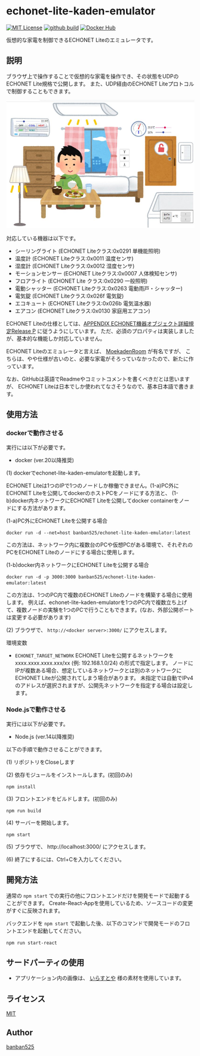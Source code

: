 # echonet-lite-kaden-emulator


[![MIT License](https://img.shields.io/github/license/banban525/echonet-lite-kaden-emulator)](LICENSE)
[![github build](https://img.shields.io/github/workflow/status/banban525/echonet-lite-kaden-emulator/Build%20and%20Publish%20Docker)](https://github.com/banban525/echonet-lite-kaden-emulator/actions/workflows/action.yml)
[![Docker Hub](https://img.shields.io/docker/pulls/banban525/echonet-lite-kaden-emulator)](https://hub.docker.com/r/banban525/echonet-lite-kaden-emulator)

仮想的な家電を制御できるECHONET Liteのエミュレータです。

## 説明

ブラウザ上で操作することで仮想的な家電を操作でき、その状態をUDPのECHONET Lite規格で公開します。
また、UDP経由のECHONET Liteプロトコルで制御することもできます。

![preview](example/preview.jpg)



対応している機器は以下です。
* シーリングライト (ECHONET Liteクラス:0x0291 単機能照明)
* 温度計 (ECHONET Liteクラス:0x0011 温度センサ)
* 湿度計 (ECHONET Liteクラス:0x0012 湿度センサ)
* モーションセンサー (ECHONET Liteクラス:0x0007 人体検知センサ)
* フロアライト (ECHONET Lite クラス:0x0290 一般照明)
* 電動シャッター (ECHONET Liteクラス:0x0263 電動雨戸・シャッター)
* 電気錠 (ECHONET Liteクラス:0x026f 電気錠)
* エコキュート (ECHONET Liteクラス:0x026b 電気温水器)
* エアコン (ECHONET Liteクラス:0x0130 家庭用エアコン)

ECHONET Liteの仕様としては、[APPENDIX ECHONET機器オブジェクト詳細規定Release P](https://echonet.jp/spec_object_rp/) に従うようにしています。
ただ、必須のプロパティは実装しましたが、基本的な機能しか対応していません。

ECHONET Liteのエミュレータと言えば、 [MoekadenRoom](https://github.com/SonyCSL/MoekadenRoom) が有名ですが、
こちらは、やや仕様が古いのと、必要な家電がそろっていなかったので、新たに作っています。

なお、GitHubは英語でReadmeやコミットコメントを書くべきだとは思いますが、
ECHONET Liteは日本でしか使われてなさそうなので、基本日本語で書きます。

## 使用方法

### dockerで動作させる

実行には以下が必要です。
* docker (ver.20以降推奨)

(1) dockerでechonet-lite-kaden-emulatorを起動します。

ECHONET Liteは1つのIPで1つのノードしか稼働できません。(1-a)PC外にECHONET Liteを公開してdockerのホストPCをノードにする方法と、
(1-b)docker内ネットワークにECHONET Liteを公開してdocker containerをノードにする方法があります。

(1-a)PC外にECHONET Liteを公開する場合

```
docker run -d --net=host banban525/echonet-lite-kaden-emulator:latest
```

この方法は、ネットワーク内に複数台のPCや仮想PCがある環境で、それぞれのPCをECHONET Liteのノードにする場合に使用します。


(1-b)docker内ネットワークにECHONET Liteを公開する場合

```
docker run -d -p 3000:3000 banban525/echonet-lite-kaden-emulator:latest
```

この方法は、1つのPC内で複数のECHONET Liteのノードを構築する場合に使用します。
例えば、echonet-lite-kaden-emulatorを1つのPC内で複数立ち上げて、複数ノードの実験を1つのPCで行うこともできます。(なお、外部公開ポートは変更する必要があります)

(2) ブラウザで、 `http://<docker server>:3000/` にアクセスします。

環境変数

* `ECHONET_TARGET_NETWORK`
  ECHONET Liteを公開するネットワークを xxxx.xxxx.xxxx.xxx/xx (例: 192.168.1.0/24) の形式で指定します。
  ノードにIPが複数ある場合、想定しているネットワークとは別のネットワークにECHONET Liteが公開されてしまう場合があります。
  未指定では自動でIPv4のアドレスが選択されますが、公開先ネットワークを指定する場合は設定します。

### Node.jsで動作させる

実行には以下が必要です。
* Node.js (ver.14以降推奨)

以下の手順で動作させることができます。

(1) リポジトリをCloseします

(2) 依存モジュールをインストールします。(初回のみ)
```
npm install
```
(3) フロントエンドをビルドします。(初回のみ)
```
npm run build
```

(4) サーバーを開始します。
```
npm start
```

(5) ブラウザで、 http://localhost:3000/ にアクセスします。

(6) 終了にするには、Ctrl+Cを入力してください。

## 開発方法

通常の `npm start` での実行の他にフロントエンドだけを開発モードで起動することができます。
Create-React-Appを使用しているため、ソースコードの変更がすぐに反映されます。

バックエンドを `npm start` で起動した後、以下のコマンドで開発モードのフロントエンドを起動してください。

```
npm run start-react
```


## サードパーティの使用

* アプリケーション内の画像は、 [いらすとや](https://www.irasutoya.com/) 様の素材を使用しています。

## ライセンス

[MIT](LICENSE)

## Author

[banban525](https://github.com/banban525)

